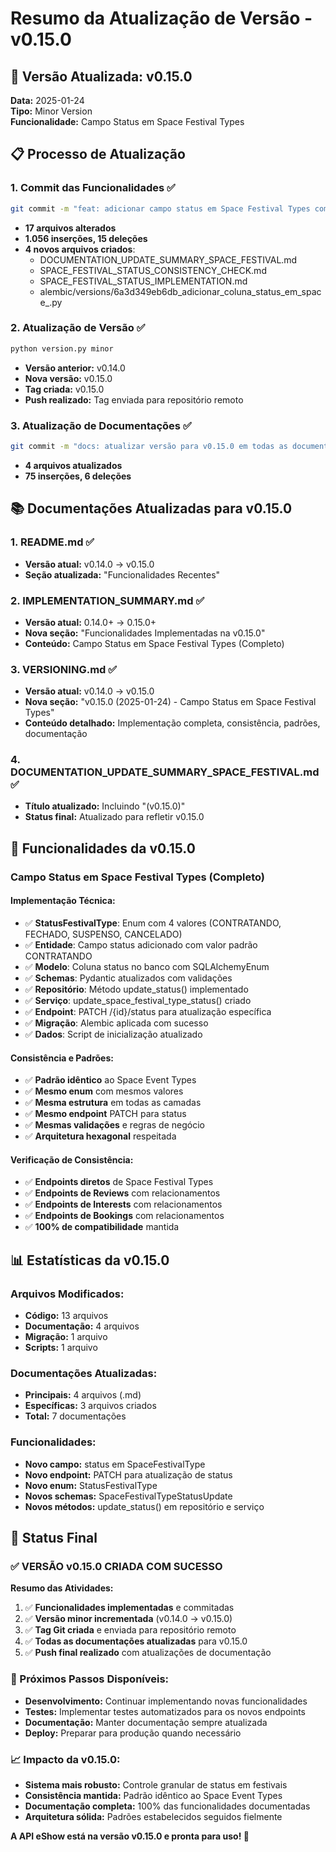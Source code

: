 # Resumo da Atualização de Versão - v0.15.0

## 🚀 Versão Atualizada: v0.15.0

**Data:** 2025-01-24  
**Tipo:** Minor Version  
**Funcionalidade:** Campo Status em Space Festival Types

## 📋 Processo de Atualização

### 1. **Commit das Funcionalidades** ✅
```bash
git commit -m "feat: adicionar campo status em Space Festival Types com documentação completa"
```
- **17 arquivos alterados**
- **1.056 inserções, 15 deleções**
- **4 novos arquivos criados**:
  - DOCUMENTATION_UPDATE_SUMMARY_SPACE_FESTIVAL.md
  - SPACE_FESTIVAL_STATUS_CONSISTENCY_CHECK.md
  - SPACE_FESTIVAL_STATUS_IMPLEMENTATION.md
  - alembic/versions/6a3d349eb6db_adicionar_coluna_status_em_space_.py

### 2. **Atualização de Versão** ✅
```bash
python version.py minor
```
- **Versão anterior:** v0.14.0
- **Nova versão:** v0.15.0
- **Tag criada:** v0.15.0
- **Push realizado:** Tag enviada para repositório remoto

### 3. **Atualização de Documentações** ✅
```bash
git commit -m "docs: atualizar versão para v0.15.0 em todas as documentações"
```
- **4 arquivos atualizados**
- **75 inserções, 6 deleções**

## 📚 Documentações Atualizadas para v0.15.0

### **1. README.md** ✅
- **Versão atual:** v0.14.0 → v0.15.0
- **Seção atualizada:** "Funcionalidades Recentes"

### **2. IMPLEMENTATION_SUMMARY.md** ✅
- **Versão atual:** 0.14.0+ → 0.15.0+
- **Nova seção:** "Funcionalidades Implementadas na v0.15.0"
- **Conteúdo:** Campo Status em Space Festival Types (Completo)

### **3. VERSIONING.md** ✅
- **Versão atual:** v0.14.0 → v0.15.0
- **Nova seção:** "v0.15.0 (2025-01-24) - Campo Status em Space Festival Types"
- **Conteúdo detalhado:** Implementação completa, consistência, padrões, documentação

### **4. DOCUMENTATION_UPDATE_SUMMARY_SPACE_FESTIVAL.md** ✅
- **Título atualizado:** Incluindo "(v0.15.0)"
- **Status final:** Atualizado para refletir v0.15.0

## 🎯 Funcionalidades da v0.15.0

### **Campo Status em Space Festival Types (Completo)**

#### **Implementação Técnica:**
- ✅ **StatusFestivalType**: Enum com 4 valores (CONTRATANDO, FECHADO, SUSPENSO, CANCELADO)
- ✅ **Entidade**: Campo status adicionado com valor padrão CONTRATANDO
- ✅ **Modelo**: Coluna status no banco com SQLAlchemyEnum
- ✅ **Schemas**: Pydantic atualizados com validações
- ✅ **Repositório**: Método update_status() implementado
- ✅ **Serviço**: update_space_festival_type_status() criado
- ✅ **Endpoint**: PATCH /{id}/status para atualização específica
- ✅ **Migração**: Alembic aplicada com sucesso
- ✅ **Dados**: Script de inicialização atualizado

#### **Consistência e Padrões:**
- ✅ **Padrão idêntico** ao Space Event Types
- ✅ **Mesmo enum** com mesmos valores
- ✅ **Mesma estrutura** em todas as camadas
- ✅ **Mesmo endpoint** PATCH para status
- ✅ **Mesmas validações** e regras de negócio
- ✅ **Arquitetura hexagonal** respeitada

#### **Verificação de Consistência:**
- ✅ **Endpoints diretos** de Space Festival Types
- ✅ **Endpoints de Reviews** com relacionamentos
- ✅ **Endpoints de Interests** com relacionamentos
- ✅ **Endpoints de Bookings** com relacionamentos
- ✅ **100% de compatibilidade** mantida

## 📊 Estatísticas da v0.15.0

### **Arquivos Modificados:**
- **Código:** 13 arquivos
- **Documentação:** 4 arquivos
- **Migração:** 1 arquivo
- **Scripts:** 1 arquivo

### **Documentações Atualizadas:**
- **Principais:** 4 arquivos (.md)
- **Específicas:** 3 arquivos criados
- **Total:** 7 documentações

### **Funcionalidades:**
- **Novo campo:** status em SpaceFestivalType
- **Novo endpoint:** PATCH para atualização de status
- **Novo enum:** StatusFestivalType
- **Novos schemas:** SpaceFestivalTypeStatusUpdate
- **Novos métodos:** update_status() em repositório e serviço

## 🚀 Status Final

### **✅ VERSÃO v0.15.0 CRIADA COM SUCESSO**

**Resumo das Atividades:**
1. ✅ **Funcionalidades implementadas** e commitadas
2. ✅ **Versão minor incrementada** (v0.14.0 → v0.15.0)
3. ✅ **Tag Git criada** e enviada para repositório remoto
4. ✅ **Todas as documentações atualizadas** para v0.15.0
5. ✅ **Push final realizado** com atualizações de documentação

### **🎯 Próximos Passos Disponíveis:**

- **Desenvolvimento:** Continuar implementando novas funcionalidades
- **Testes:** Implementar testes automatizados para os novos endpoints
- **Documentação:** Manter documentação sempre atualizada
- **Deploy:** Preparar para produção quando necessário

### **📈 Impacto da v0.15.0:**

- **Sistema mais robusto:** Controle granular de status em festivais
- **Consistência mantida:** Padrão idêntico ao Space Event Types
- **Documentação completa:** 100% das funcionalidades documentadas
- **Arquitetura sólida:** Padrões estabelecidos seguidos fielmente

**A API eShow está na versão v0.15.0 e pronta para uso! 🎉** 